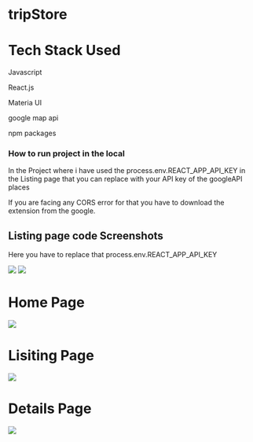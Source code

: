 # tripStore
<h1>Tech Stack Used</h1>
<p>Javascript</p>
<p>React.js</p>
<p>Materia UI</p>
<p>google map api</p>
<p>npm packages</p>

<h3>How to run project in the local</h3>

<p>In the Project where i have used the process.env.REACT_APP_API_KEY in the Listing page that you can replace with your API key of the googleAPI places</p>
<p>If you are facing any CORS error for that you have to download the extension from the google.</p>

<h2>Listing page code Screenshots</h2>
<p>Here you have to replace that process.env.REACT_APP_API_KEY<p>
<img src="https://github.com/Bhaskar977/tripStore/assets/98516131/3eacb317-0f04-4a77-a5d5-ce9e22631a5a"/>
<img src="https://github.com/Bhaskar977/tripStore/assets/98516131/0557a663-5c82-436a-b134-b77ad9a19986"/>

<h1>
Home Page
</h1>
<img src="https://github.com/Bhaskar977/tripStore/assets/98516131/64ec5984-6ea7-463b-82cd-30127e75d30d" />

<h1>
Lisiting Page
</h1>
<img src="https://github.com/Bhaskar977/tripStore/assets/98516131/7c00e870-74be-4c8a-8797-da0327967014" />

<h1>
Details Page
</h1>
<img src="https://github.com/Bhaskar977/tripStore/assets/98516131/cc28d789-d5b1-4c5a-9f71-9a466408cfd0" />

